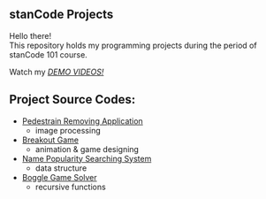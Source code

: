 ## stanCode Projects
Hello there!\
This repository holds my programming projects during the period of stanCode 101 course.

Watch my *[DEMO VIDEOS!](https://drive.google.com/drive/folders/1QKYS7aoSNvIM41HGdHkZhL9IyvNJ2c9t?usp=sharing)*

## Project Source Codes:
* [Pedestrain Removing Application](https://drive.google.com/file/d/1aiWU4IoZ73_HXXJU04jAZbyh-AL5U0yz/view?usp=sharing)
  * image processing
* [Breakout Game](https://drive.google.com/file/d/1VuuOxT_5M8M4BcLAMH_Mz5kDiw3SlVOL/view?usp=sharing)
  * animation & game designing
* [Name Popularity Searching System](https://drive.google.com/file/d/1XiqdKLsZc1lxoWVP2e51-nbAHK-6mRQr/view?usp=sharing)
  * data structure
* [Boggle Game Solver](https://drive.google.com/file/d/1iOy0NLXsrnU1mnk_P3w8JchEe9kNp6fJ/view?usp=sharing)
  * recursive functions
